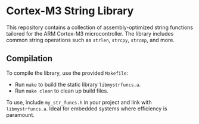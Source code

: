 # Cortex-M3 String Library

This repository contains a collection of assembly-optimized string functions tailored for the ARM Cortex-M3 microcontroller. The library includes common string operations such as `strlen`, `strcpy`, `strcmp`, and more.

## Compilation
To compile the library, use the provided `Makefile`:
- Run `make` to build the static library `libmystrfuncs.a`.
- Run `make clean` to clean up build files.

To use, include `my_str_funcs.h` in your project and link with `libmystrfuncs.a`. Ideal for embedded systems where efficiency is paramount.


